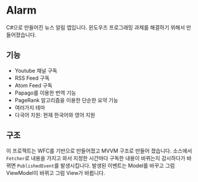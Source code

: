 # Alarm

C#으로 만들어진 뉴스 알림 앱입니다. 윈도우즈 프로그래밍 과제를 해결하기
위해서 만들어졌습니다.

## 기능
- Youtube 채널 구독
- RSS Feed 구독
- Atom Feed 구독
- Papago를 이용한 번역 기능
- PageRank 알고리즘을 이용한 단순한 요약 기능
- 여러가지 테마
- 다국어 지원: 현재 한국어와 영어 지원

## 구조

이 프로젝트는 WFC를 기반으로 만들어졌고 MVVM 구조로 만들어 졌습니다.
소스에서 `Fetcher`로 내용을 가지고 와서 지정한 시간마다 구독한 내용이 바뀌는지 감시하다가 바뀌면 `PublishedEvent`를 발생시킵니다.
발생된 이벤트는 Model를 바꾸고 그럼 ViewModel이 바뀌고 그럼 View가 바뀝니다.
